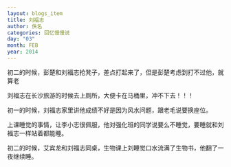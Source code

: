 ```yaml
---
layout: blogs_item
title: 刘福志
author: 佚名
categories: 回忆慢慢说
day: "03"
month: FEB
year: 2014
---
```




初二的时候，彭楚和刘福志抢凳子，差点打起来了，但是彭楚考虑到打不过他，就算老
 
 

刘福志在长沙旅游的时候去上厕所，大便卡在马桶里，冲不下去！！！

 
 
初一的时候，刘福志家里讲他成绩不好是因为风水问题，跟老毛说要换座位。

 
 
上课睡觉的事情，让李小志很佩服，他对强化班的同学说要么不睡觉，要睡就和刘福志一样站着都能睡。
 
 
<!--more--> 
 
 
初二的时候，艾宾龙和刘福志同桌，生物课上刘睡觉口水流满了生物书，他翻了一夜继续睡。


